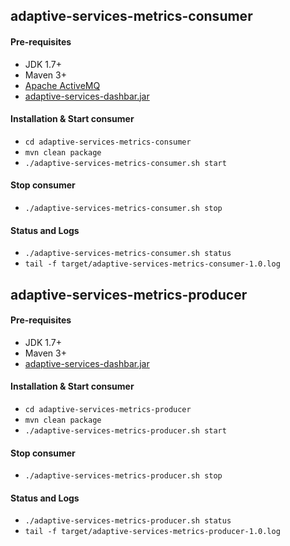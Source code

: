 ## adaptive-services-metrics-consumer

#### Pre-requisites
- JDK 1.7+
- Maven 3+
- [Apache ActiveMQ](http://activemq.apache.org/getting-started.html) 
- [adaptive-services-dashbar.jar](https://github.com/AdaptiveMe/adaptive-services-dashbar)

#### Installation & Start consumer


- ```cd adaptive-services-metrics-consumer```
- ```mvn clean package```
- ```./adaptive-services-metrics-consumer.sh start```

#### Stop consumer

- ```./adaptive-services-metrics-consumer.sh stop```

#### Status and Logs

- ```./adaptive-services-metrics-consumer.sh status```
- ```tail -f target/adaptive-services-metrics-consumer-1.0.log```


## adaptive-services-metrics-producer

#### Pre-requisites
- JDK 1.7+
- Maven 3+
- [adaptive-services-dashbar.jar](https://github.com/AdaptiveMe/adaptive-services-dashbar)

#### Installation & Start consumer


- ```cd adaptive-services-metrics-producer```
- ```mvn clean package```
- ```./adaptive-services-metrics-producer.sh start```

#### Stop consumer

- ```./adaptive-services-metrics-producer.sh stop```

#### Status and Logs

- ```./adaptive-services-metrics-producer.sh status```
- ```tail -f target/adaptive-services-metrics-producer-1.0.log```